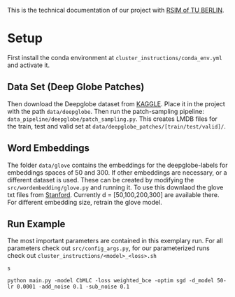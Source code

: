 This is the technical documentation of our project with [RSIM of TU BERLIN](https://rsim.berlin/).

# Setup
First install the conda environment at `cluster_instructions/conda_env.yml` and activate it.

## Data Set (Deep Globe Patches)
Then download the Deepglobe dataset from [KAGGLE](https://www.kaggle.com/datasets/balraj98/deepglobe-land-cover-classification-dataset). 
Place it in the project with the path `data/deepglobe`. Then run the patch-sampling pipeline: `data_pipeline/deepglobe/patch_sampling.py`. This creates LMDB files for the train, test and valid set at `data/deepglobe_patches/[train/test/valid]/`.

## Word Embeddings
 The folder `data/glove` contains the embeddings for the deepglobe-labels for embeddings spaces of 50 and 300. If other embeddings are necessary, or a different dataset is used. These can be created by modifying the `src/wordembedding/glove.py` and running it. To use this downlaod the glove txt files from [Stanford](https://nlp.stanford.edu/projects/glove/). Currently d = [50,100,200,300] are available there. For different embedding size, retrain the glove model.


## Run Example
The most important parameters are contained in this exemplary run.
For all parameters check out `src/config_args.py`, for our parameterized runs check out `cluster_instructions/<model>_<loss>.sh`

	s
`python main.py -model CbMLC -loss weighted_bce -optim sgd -d_model 50-lr 0.0001 -add_noise 0.1 -sub_noise 0.1`


